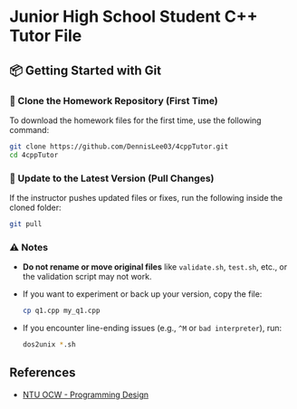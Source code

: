 # Junior High School Student C++ Tutor File

## 📦 Getting Started with Git

### 🧭 Clone the Homework Repository (First Time)
To download the homework files for the first time, use the following command:
```bash
git clone https://github.com/DennisLee03/4cppTutor.git
cd 4cppTutor
```

### 🔄 Update to the Latest Version (Pull Changes)
If the instructor pushes updated files or fixes, run the following inside the cloned folder:
```bash
git pull
```

### ⚠️ Notes
- **Do not rename or move original files** like `validate.sh`, `test.sh`, etc., or the validation script may not work.
- If you want to experiment or back up your version, copy the file:
  ```bash
  cp q1.cpp my_q1.cpp
  ```

- If you encounter line-ending issues (e.g., `^M` or `bad interpreter`), run:
  ```bash
  dos2unix *.sh
  ```

## References
* [NTU OCW - Programming Design](https://ocw.aca.ntu.edu.tw/courses/111S107/1)